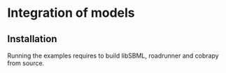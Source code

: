 # Integration of models

## Installation
Running the examples requires to build libSBML, roadrunner and cobrapy from source.